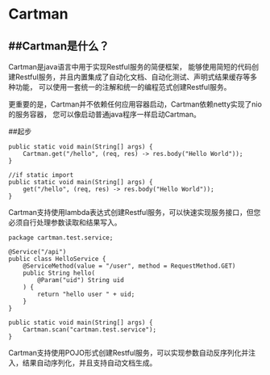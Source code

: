 Cartman
=======

##Cartman是什么？
---
Cartman是java语言中用于实现Restful服务的简便框架，
能够使用简短的代码创建Restful服务，并且内置集成了自动化文档、自动化测试、声明式结果缓存等多种功能，
可以使用一套统一的注解和统一的编程范式创建Restful服务。

更重要的是，Cartman并不依赖任何应用容器启动，Cartman依赖netty实现了nio的服务容器，
您可以像启动普通java程序一样启动Cartman。

##起步
```
public static void main(String[] args) {
    Cartman.get("/hello", (req, res) -> res.body("Hello World"));
}

//if static import
public static void main(String[] args) {
    get("/hello", (req, res) -> res.body("Hello World"));
}
```

Cartman支持使用lambda表达式创建Restful服务，可以快速实现服务接口，但您必须自行处理参数读取和结果写入。

```
package cartman.test.service;

@Service("/api")
public class HelloService {
    @ServiceMethod(value = "/user", method = RequestMethod.GET)
    public String hello(
        @Param("uid") String uid
    ) {
        return "hello user " + uid;
    }
}
```

```
public static void main(String[] args) {
    Cartman.scan("cartman.test.service");
}
```

Cartman支持使用POJO形式创建Restful服务，可以实现参数自动反序列化并注入，结果自动序列化，并且支持自动文档生成。